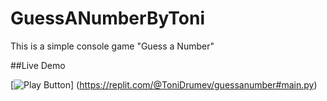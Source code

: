 # GuessANumberByToni
This is a simple console game "Guess a Number"


##Live Demo

[<img alt="Play Button" src=(https://user-images.githubusercontent.com/130830276/233796832-e3116085-2bb1-4502-877b-c9b60237f4aa.png) />] (https://replit.com/@ToniDrumev/guessanumber#main.py)
